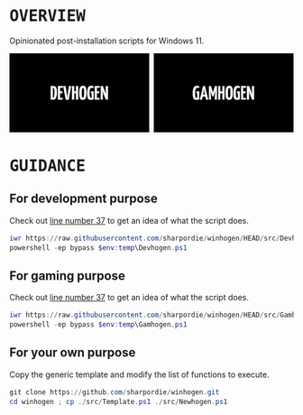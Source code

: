 # <samp>OVERVIEW</samp>

Opinionated post-installation scripts for Windows 11.

<img src="assets/img1.png" width="49.25%"/><img src="assets/img0.png" width="1.5%"/><img src="assets/img2.png" width="49.25%"/>

# <samp>GUIDANCE</samp>

## For development purpose

Check out [line number 37](src/Devhogen.ps1#L37) to get an idea of what the script does.

```powershell
iwr https://raw.githubusercontent.com/sharpordie/winhogen/HEAD/src/Devhogen.ps1 -o $env:temp\Devhogen.ps1
powershell -ep bypass $env:temp\Devhogen.ps1
```

## For gaming purpose

Check out [line number 37](src/Gamhogen.ps1#L37) to get an idea of what the script does.

```powershell
iwr https://raw.githubusercontent.com/sharpordie/winhogen/HEAD/src/Gamhogen.ps1 -o $env:temp\Gamhogen.ps1
powershell -ep bypass $env:temp\Gamhogen.ps1
```

## For your own purpose

Copy the generic template and modify the list of functions to execute.

```powershell
git clone https://github.com/sharpordie/winhogen.git
cd winhogen ; cp ./src/Template.ps1 ./src/Newhogen.ps1
```